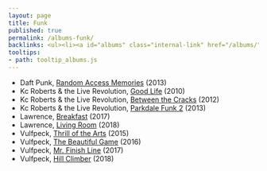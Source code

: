 ```yaml
---
layout: page
title: Funk
published: true
permalink: /albums-funk/
backlinks: <ul><li><a id="albums" class="internal-link" href="/albums/">Albums</a></li></ul>
tooltips: 
- path: tooltip_albums.js
---
```


* Daft Punk, [Random Access Memories](https://open.spotify.com/album/4m2880jivSbbyEGAKfITCa?si=Sh5jHvpgT0KDfFfkHWZ-Ag) (2013)
* Kc Roberts & the Live Revolution, [Good Life](https://open.spotify.com/album/40fwfKIddIywScxjTYQKG4?si=t_bcFbVDSaSG4KVmf5S6gg) (2010)
* Kc Roberts & the Live Revolution, [Between the Cracks](https://open.spotify.com/album/2WOz8j03d63Fd3Mbdbu2BU?si=ZhVM-ZEYSRmiipoU0PERoQ) (2012)
* Kc Roberts & the Live Revolution, [Parkdale Funk 2](https://open.spotify.com/album/3RdV4442NuFPlAiS0muW5w?si=tzf7tTbVTq66z8DSAqZGFw) (2013)
* Lawrence, [Breakfast](https://open.spotify.com/album/7zRCJCgUmYNYZvTJDTRItd?si=HBZFeL9yT_W4qMEZ7ilP-A) (2017)
* Lawrence, [Living Room](https://open.spotify.com/album/0cI6FYd7CETgvwLQ8j7Y8P?si=n-qOt321Qqq74bvYuqcj8w) (2018)
* Vulfpeck, [Thrill of the Arts](https://open.spotify.com/album/0LyGgFrZFXpRKpgj664Xu7?si=R3TiKZFcSkm7TLS1rRDaCw) (2015)
* Vulfpeck, [The Beautiful Game](https://open.spotify.com/album/7sRNEe2FCkTYhrEimChdkC?si=-XJbDrxiRjKDziHp80seBw) (2016)
* Vulfpeck, [Mr. Finish Line](https://open.spotify.com/album/631tfYWQsACU5Kmk8dpqli?si=axOdjtE6RW29JWAdngLaVQ) (2017)
* Vulfpeck, [Hill Climber](https://open.spotify.com/album/2cZ4rjMOn8zz1ToKSBQVWa?si=U-M51c8NR1ypm2Z7EH6qPg) (2018)
